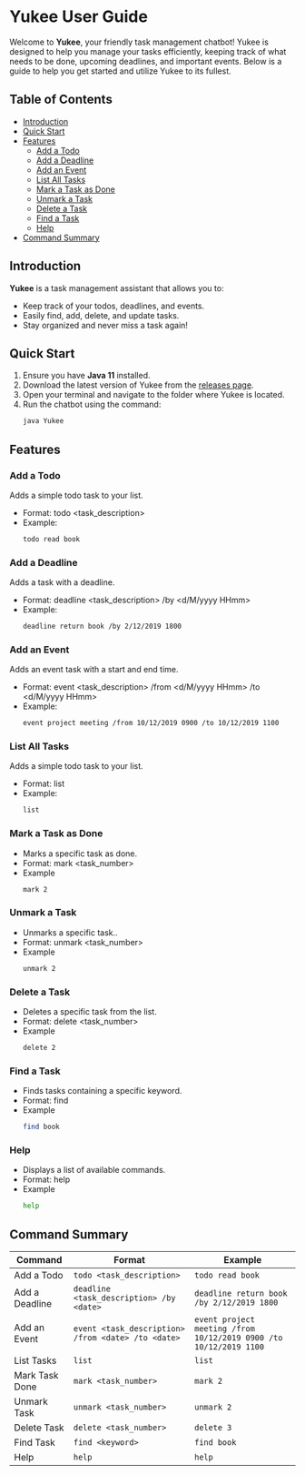 # Yukee User Guide

Welcome to **Yukee**, your friendly task management chatbot! Yukee is designed to help you manage your tasks efficiently, keeping track of what needs to be done, upcoming deadlines, and important events. Below is a guide to help you get started and utilize Yukee to its fullest.

## Table of Contents
- [Introduction](#introduction)
- [Quick Start](#quick-start)
- [Features](#features)
    - [Add a Todo](#add-a-todo)
    - [Add a Deadline](#add-a-deadline)
    - [Add an Event](#add-an-event)
    - [List All Tasks](#list-all-tasks)
    - [Mark a Task as Done](#mark-a-task-as-done)
    - [Unmark a Task](#unmark-a-task)
    - [Delete a Task](#delete-a-task)
    - [Find a Task](#find-a-task)
    - [Help](#help)
- [Command Summary](#command-summary)

## Introduction
**Yukee** is a task management assistant that allows you to:
- Keep track of your todos, deadlines, and events.
- Easily find, add, delete, and update tasks.
- Stay organized and never miss a task again!

## Quick Start
1. Ensure you have **Java 11** installed.
2. Download the latest version of Yukee from the [releases page](https://github.com/YukeeHong/ip/releases).
3. Open your terminal and navigate to the folder where Yukee is located.
4. Run the chatbot using the command:
   ```sh
   java Yukee

## Features

### Add a Todo
Adds a simple todo task to your list.
- Format: todo <task_description>
- Example: 
    ```sh
  todo read book


### Add a Deadline

Adds a task with a deadline.
- Format: deadline <task_description> /by <d/M/yyyy HHmm>
- Example:
    ```sh
  deadline return book /by 2/12/2019 1800

### Add an Event

Adds an event task with a start and end time.
- Format: event <task_description> /from <d/M/yyyy HHmm> /to <d/M/yyyy HHmm>
- Example:
    ```sh
  event project meeting /from 10/12/2019 0900 /to 10/12/2019 1100

### List All Tasks

Adds a simple todo task to your list.
- Format: list
- Example:
    ```sh
  list
  
### Mark a Task as Done

- Marks a specific task as done.
- Format: mark <task_number>
- Example
    ```sh
  mark 2

### Unmark a Task

- Unmarks a specific task..
- Format: unmark <task_number>
- Example
    ```sh
  unmark 2


### Delete a Task

- Deletes a specific task from the list.
- Format: delete <task_number>
- Example
    ```sh
  delete 2

### Find a Task

- Finds tasks containing a specific keyword.
- Format: find <keyword>
- Example
    ```sh
  find book
  
### Help

- Displays a list of available commands.
- Format: help
- Example
    ```sh
  help
  

## Command Summary
| Command           | Format                                      | Example                                 |
|-------------------|--------------------------------------------|-----------------------------------------|
| Add a Todo        | `todo <task_description>`                  | `todo read book`                        |
| Add a Deadline    | `deadline <task_description> /by <date>`   | `deadline return book /by 2/12/2019 1800` |
| Add an Event      | `event <task_description> /from <date> /to <date>` | `event project meeting /from 10/12/2019 0900 /to 10/12/2019 1100` |
| List Tasks        | `list`                                     | `list`                                  |
| Mark Task Done    | `mark <task_number>`                       | `mark 2`                                |
| Unmark Task       | `unmark <task_number>`                     | `unmark 2`                              |
| Delete Task       | `delete <task_number>`                     | `delete 3`                              |
| Find Task         | `find <keyword>`                           | `find book`                             |
| Help              | `help`                                     | `help`                                  |



